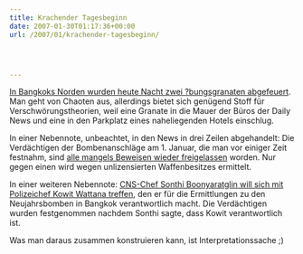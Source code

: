 ```yaml
---
title: Krachender Tagesbeginn
date: 2007-01-30T01:17:36+00:00
url: /2007/01/krachender-tagesbeginn/




---
```

[In Bangkoks Norden wurden heute Nacht zwei ?bungsgranaten abgefeuert][1]. Man geht von Chaoten aus, allerdings bietet sich genügend Stoff für Verschwörungstheorien, weil eine Granate in die Mauer der Büros der Daily News und eine in den Parkplatz eines naheliegenden Hotels einschlug.

In einer Nebennote, unbeachtet, in den News in drei Zeilen abgehandelt: Die Verdächtigen der Bombenanschläge am 1. Januar, die man vor einiger Zeit festnahm, sind [alle mangels Beweisen wieder freigelassen][2] worden. Nur gegen einen wird wegen unlizensierten Waffenbesitzes ermittelt.

In einer weiteren Nebennote: [CNS-Chef Sonthi Boonyaratglin will sich mit Polizeichef Kowit Wattana treffen][3], den er für die Ermittlungen zu den Neujahrsbomben in Bangkok verantwortlich macht. Die Verdächtigen wurden festgenommen nachdem Sonthi sagte, dass Kowit verantwortlich ist.

Was man daraus zusammen konstruieren kann, ist Interpretationssache ;)

 [1]: http://www.nationmultimedia.com/breakingnews/read.php?newsid=30025484
 [2]: http://www.nationmultimedia.com/2007/01/27/national/national_30025248.php
 [3]: http://www.nationmultimedia.com/2007/01/30/national/national_30025470.php
